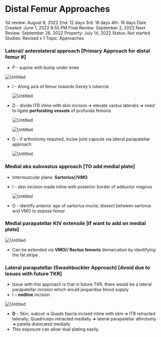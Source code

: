 # Distal Femur Approaches

1st review: August 8, 2022
2nd: 12 days
3rd: 18 days
4th: 18 days
Date Created: June 1, 2022 8:55 PM
Final Review: September 2, 2022
Next Review: September 28, 2022
Property: July 14, 2022
Status: Not started
Studies: Revised x 1
Topic: Approaches

### Lateral/ anterolateral approach [Primary Approach for distal femur #]

- P - supine with bump under knee

![Untitled](Distal%20Femur%20Approaches%20ebddd1ff5c81426694a0e1705a2cce6e/Untitled.png)

- I - Along axis of femur towards Gerdy's tubercle
    
    ![Untitled](Distal%20Femur%20Approaches%20ebddd1ff5c81426694a0e1705a2cce6e/Untitled%201.png)
    
- D - divide ITB inline with skin incision ➔ elevate vastus lateralis ➔ need to ligate **perforating vessels** of profunda femoris
    
    ![Untitled](Distal%20Femur%20Approaches%20ebddd1ff5c81426694a0e1705a2cce6e/Untitled%202.png)
    
    ![Untitled](Distal%20Femur%20Approaches%20ebddd1ff5c81426694a0e1705a2cce6e/Untitled%203.png)
    
- D - if arthrotomy required, incise joint capsule via lateral parapatellar approach
    
    ![Untitled](Distal%20Femur%20Approaches%20ebddd1ff5c81426694a0e1705a2cce6e/Untitled%204.png)
    

### Medial aka subvastus approach [TO add medial plate]

- Intermuscular plane: **Sartorius//VMO**
- I - skin incision made inline with posterior border of adductor magnus
    
    ![Untitled](Distal%20Femur%20Approaches%20ebddd1ff5c81426694a0e1705a2cce6e/Untitled%205.png)
    
- D - identify anterior age of sartorius mucle; dissect between sartorus and VMO to expose femur

### Medial parapatellar KIV extensile [If want to add on medial plate]

![Untitled](Distal%20Femur%20Approaches%20ebddd1ff5c81426694a0e1705a2cce6e/Untitled%206.png)

- Can be extended via **VMO// Rectus femoris** demarcation by identifying the fat stripe

### Lateral parapatellar (Swashbuckler Approach) [Avoid due to Issues with future TKR]

- Issue with this approach is that in future TKR, there would be a lateral parapatellar incision which would jeopardise blood supply
- I – **midline** incision

![Untitled](Distal%20Femur%20Approaches%20ebddd1ff5c81426694a0e1705a2cce6e/Untitled%207.png)

- **D** – Skin, subcut ➔ Quads fascia incised inline with skin ➔ ITB retracted laterally; Quadriceps retracted medially ➔ lateral parapatellar athrotomy ➔ patella dislocated medially
- This exposure can allow dual plating easily.